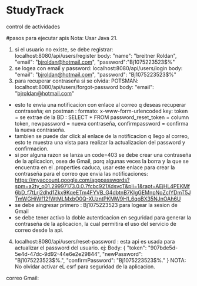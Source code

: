 # StudyTrack
control de actividades

#pasos para ejecutar apis
Nota: Usar Java 21.
1. si el usuario no existe, se debe registrar: localhost:8080/api/users/register   body: "name": "breitner Roldan", "email": "bjroldan@hotmail.com", "password":"Bj1075223523$%"
2. se logea con email y password: localhost:8080/api/users/login  body: "email": "bjroldan@hotmail.com", "password": "Bj1075223523$%"
3. para recuperar contraseña si se olvida: POTSMAN: localhost:8080/api/users/forgot-password  body: "email": "bjroldan@hotmail.com"
- esto te envia una notificacion con enlace al correo q deseas recuperar contraseña;  en postman : formato: x-www-form-urlencoded  key: token = se extrae de la BD : SELECT * FROM password_reset_token = column token, newpassword = nueva contraseña, confirmpassword = confirma la nueva contraseña.
- tambien se puede dar click al enlace de la notificacion q llego al correo, esto te muestra una vista para realizar la actualizacion del password y confirmacion. 
- si por alguna razon se lanza un code=403 se debe crear una contraseña de la aplicacion, osea de Gmail, porq algunas veces la borra y la que se encuentra en el .properties caduca, usar este enlace para crear la contraseña para el correo que envia las notificaciones: https://myaccount.google.com/apppasswords?spm=a2ty_o01.29997173.0.0.7fcbc921XdsvcT&pli=1&rapt=AEjHL4PEKMf6bD_f7tLrj2dhd1Zkx9KqeETm4FYVB_G4dbtnB7KIgGEMnpNoZcIYDmT5JTmWGHiWf12fWtMLMxbO0Q-XUzntPKMW9H1_6qoBX35NJnOAh6U 
- se debe aingresar primero : Bj1075223523 para logear la sesion de Gmail
- se debe tener activo la doble autenticacion en seguridad para generar la contraseña de la aplicacion, la cual permitira el uso del servicio de correo desde la api.
4. localhost:8080/api/users/reset-password : esta api es usada para actualizar el password del usuario. ej: Body: {
    "token": "907bde5d-5e4d-47dc-9d92-44e6e2e29844",
    "newPassword": "Bj1075223523$%.",
    "confirmPassword": "Bj1075223523$%."
}
NOTA: No olvidar activar eL csrf para seguridad de la aplicacion.

correo Gmail:


